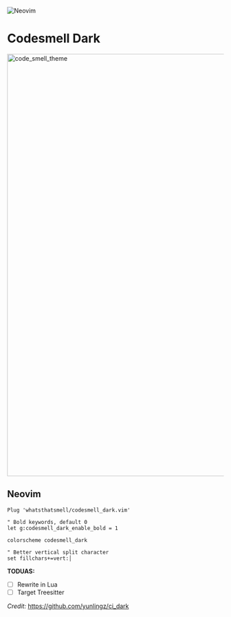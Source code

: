 ![Neovim](https://img.shields.io/badge/editor-Neovim-green?logo=neovim&style=plastic)

# Codesmell Dark

<img width="980" alt="code_smell_theme" src="https://user-images.githubusercontent.com/8049061/120548353-e1396a80-c3b7-11eb-8615-23d40a636b9e.png">


## Neovim

```console
Plug 'whatsthatsmell/codesmell_dark.vim'

" Bold keywords, default 0
let g:codesmell_dark_enable_bold = 1

colorscheme codesmell_dark

" Better vertical split character
set fillchars+=vert:│
```

**TODUAS:**
- [ ] Rewrite in Lua 
- [ ] Target Treesitter

_Credit:_ https://github.com/yunlingz/ci_dark
